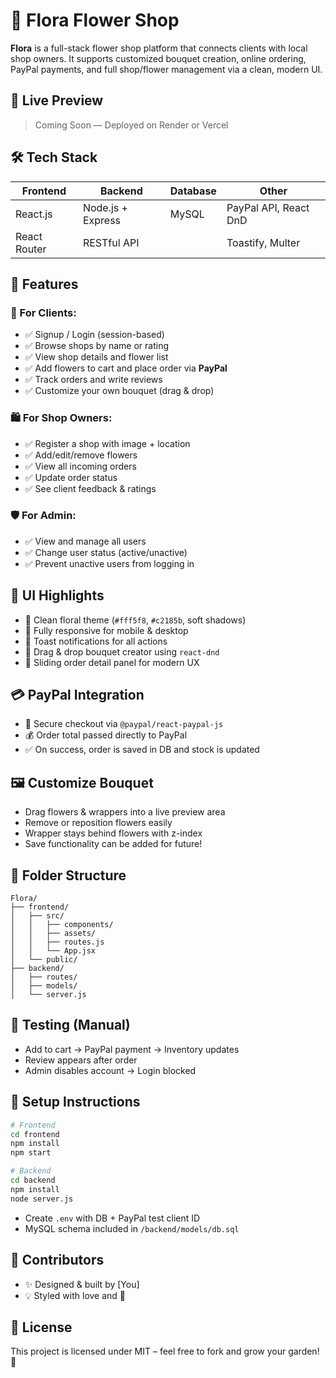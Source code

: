 
# 🌸 Flora Flower Shop

**Flora** is a full-stack flower shop platform that connects clients with local shop owners. It supports customized bouquet creation, online ordering, PayPal payments, and full shop/flower management via a clean, modern UI.

## 🚀 Live Preview

> Coming Soon — Deployed on Render or Vercel

## 🛠️ Tech Stack

| Frontend        | Backend             | Database   | Other                    |
|-----------------|---------------------|------------|--------------------------|
| React.js        | Node.js + Express   | MySQL      | PayPal API, React DnD    |
| React Router    | RESTful API         |            | Toastify, Multer         |

## 🔑 Features

### 🌼 For Clients:
- ✅ Signup / Login (session-based)
- ✅ Browse shops by name or rating
- ✅ View shop details and flower list
- ✅ Add flowers to cart and place order via **PayPal**
- ✅ Track orders and write reviews
- ✅ Customize your own bouquet (drag & drop)

### 🛍️ For Shop Owners:
- ✅ Register a shop with image + location
- ✅ Add/edit/remove flowers
- ✅ View all incoming orders
- ✅ Update order status
- ✅ See client feedback & ratings

### 🛡️ For Admin:
- ✅ View and manage all users
- ✅ Change user status (active/unactive)
- ✅ Prevent unactive users from logging in

## 🎨 UI Highlights

- 🌷 Clean floral theme (`#fff5f8`, `#c2185b`, soft shadows)
- 📱 Fully responsive for mobile & desktop
- 💬 Toast notifications for all actions
- 🧩 Drag & drop bouquet creator using `react-dnd`
- 🧾 Sliding order detail panel for modern UX

## 💳 PayPal Integration

- 🔐 Secure checkout via `@paypal/react-paypal-js`
- 💰 Order total passed directly to PayPal
- ✅ On success, order is saved in DB and stock is updated

## 🖼️ Customize Bouquet

- Drag flowers & wrappers into a live preview area
- Remove or reposition flowers easily
- Wrapper stays behind flowers with z-index
- Save functionality can be added for future!

## 📂 Folder Structure

```
Flora/
├── frontend/
│   ├── src/
│   │   ├── components/
│   │   ├── assets/
│   │   ├── routes.js
│   │   └── App.jsx
│   └── public/
├── backend/
│   ├── routes/
│   ├── models/
│   └── server.js
```

## 🧪 Testing (Manual)

- Add to cart → PayPal payment → Inventory updates
- Review appears after order
- Admin disables account → Login blocked

## 🔧 Setup Instructions

```bash
# Frontend
cd frontend
npm install
npm start

# Backend
cd backend
npm install
node server.js
```

- Create `.env` with DB + PayPal test client ID
- MySQL schema included in `/backend/models/db.sql`

## 🤝 Contributors

- ✨ Designed & built by [You]
- 💡 Styled with love and 💐

## 📜 License

This project is licensed under MIT – feel free to fork and grow your garden! 🌿
